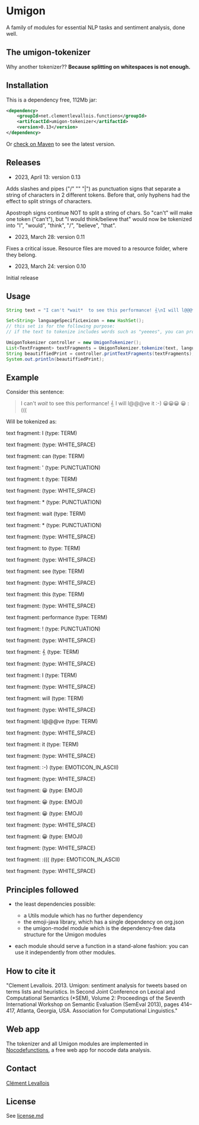# Umigon
A family of modules for essential NLP tasks and sentiment analysis, done well.

## The umigon-tokenizer
Why another tokenizer?? **Because splitting on whitespaces is not enough.**

## Installation

This is a dependency free, 112Mb jar:

```xml
<dependency>
	<groupId>net.clementlevallois.functions</groupId>
	<artifcactId>umigon-tokenizer</artifactId>
	<version>0.13</version>
</dependency>
```
Or [check on Maven](https://central.sonatype.com/artifact/net.clementlevallois.functions/umigon-tokenizer) to see the latest version.


## Releases

* 2023, April 13: version 0.13

Adds slashes and pipes ("/" "\" "|") as punctuation signs that separate a string of characters in 2 different tokens. Before that, only hyphens had the effect to split strings of characters.

Apostroph signs continue NOT to split a string of chars. So "can't" will make one token ("can't"), but "I would think/believe that" would now be tokenized into "I", "would", "think", "/", "believe", "that".

* 2023, March 28: version 0.11

Fixes a critical issue. Resource files are moved to a resource folder, where they belong.


* 2023, March 24: version 0.10

Initial release


## Usage
```java
String text = "I can't *wait*  to see this performance! 𝄠\nI will l@@@ve it :-) 😀😀😀 😀 :((( ";

Set<String> languageSpecificLexicon = new HashSet();
// this set is for the following purpose:
// if the text to tokenize includes words such as "yeeees", you can provide a Set of Strings containing the word "yes". The tokenizer will make sure to store, for the token "yeeees", both the original form "yeeeees" and the cleaned form "yes".

UmigonTokenizer controller = new UmigonTokenizer();
List<TextFragment> textFragments = UmigonTokenizer.tokenize(text, languageSpecificLexicon);
String beautiffiedPrint = controller.printTextFragments(textFragments);
System.out.println(beautiffiedPrint);
```


## Example

Consider this sentence:

> I can't *wait*  to see this performance! 𝄠
> I will l@@@ve it :-) 😀😀😀 😀 :((( 

Will be tokenized as:

text fragment: I (type: TERM)

text fragment:   (type: WHITE_SPACE)

text fragment: can (type: TERM)

text fragment: ' (type: PUNCTUATION)

text fragment: t (type: TERM)

text fragment:   (type: WHITE_SPACE)

text fragment: * (type: PUNCTUATION)

text fragment: wait (type: TERM)

text fragment: * (type: PUNCTUATION)

text fragment:    (type: WHITE_SPACE)

text fragment: to (type: TERM)

text fragment:   (type: WHITE_SPACE)

text fragment: see (type: TERM)

text fragment:   (type: WHITE_SPACE)

text fragment: this (type: TERM)

text fragment:   (type: WHITE_SPACE)

text fragment: performance (type: TERM)

text fragment: ! (type: PUNCTUATION)

text fragment:   (type: WHITE_SPACE)

text fragment: 𝄠 (type: TERM)

text fragment:  (type: WHITE_SPACE)

text fragment: I (type: TERM)

text fragment:   (type: WHITE_SPACE)

text fragment: will (type: TERM)

text fragment:   (type: WHITE_SPACE)

text fragment: l@@@ve (type: TERM)

text fragment:   (type: WHITE_SPACE)

text fragment: it (type: TERM)

text fragment:   (type: WHITE_SPACE)

text fragment: :-) (type: EMOTICON_IN_ASCII)

text fragment:   (type: WHITE_SPACE)

text fragment: 😀 (type: EMOJI)

text fragment: 😀 (type: EMOJI)

text fragment: 😀 (type: EMOJI)

text fragment:   (type: WHITE_SPACE)

text fragment: 😀 (type: EMOJI)

text fragment:   (type: WHITE_SPACE)

text fragment: :((( (type: EMOTICON_IN_ASCII)

text fragment:   (type: WHITE_SPACE)


## Principles followed
- the least dependencies possible:
   * a Utils module which has no further dependency
   * the emoji-java library, which has a single dependency on org.json
   * the umigon-model module which is the dependency-free data structure for the Umigon modules

- each module should serve a function in a stand-alone fashion: you can use it independently from other modules.


## How to cite it
"Clement Levallois. 2013. Umigon: sentiment analysis for tweets based on terms lists and heuristics. In Second Joint Conference on Lexical and Computational Semantics (*SEM), Volume 2: Proceedings of the Seventh International Workshop on Semantic Evaluation (SemEval 2013), pages 414–417, Atlanta, Georgia, USA. Association for Computational Linguistics." 

## Web app
The tokenizer and all Umigon modules are implemented in [Nocodefunctions](https://nocodefunctions.com), a free web app for nocode data analysis.

## Contact
[Clément Levallois](https://twitter.com/seinecle)

## License
See [license.md](LICENSE.md)